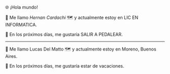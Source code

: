 🌐 ¡Hola mundo!


👋 Me llamo _Hernan Cardachi_
🗺️ y actualmente estoy en LIC EN INFORMATICA.

📆 En los próximos días, me gustaría SALIR A PEDALEAR.

*** 

👋 Me llamo Lucas Del Matto
🗺️ y actualmente estoy en Moreno, Buenos Aires.

📆 En los próximos días, me gustaría estar de vacaciones.
